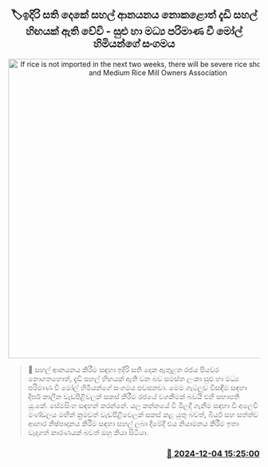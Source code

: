 <p align='center'><b><h2 align='center' title='If rice is not imported in the next two weeks, there will be severe rice shortage - Small and Medium Rice Mill Owners Association'>🏷ඉදිරි සති දෙකේ සහල් ආනයනය නොකළොත් දැඩි සහල් හිඟයක් ඇති වේවි - සුළු හා මධ්‍ය පරිමාණ වී මෝල් හිමියන්ගේ සංගමය</h2></b></p>
<p align='center'><img src='https://helakuru.sgp1.cdn.digitaloceanspaces.com/esana/images/lib/ricenew[1].jpg' width='600' alt='If rice is not imported in the next two weeks, there will be severe rice shortage - Small and Medium Rice Mill Owners Association'></p>

>📝 සහල් ආනයනය කිරීම සඳහා ඉදිරි සති දෙක ඇතුළත රජය පියවර නොගතහොත්, දැඩි සහල් හිඟයක් ඇති වන බව සමස්ත ලංකා සුළු හා මධ්‍ය පරිමාණ වී මෝල් හිමියන්ගේ සංගමය පවසනවා.
මෙම ගැටලුව විසඳීම සඳහා දීර්ඝ කාලීන වැඩපිළිවලක් සකස් කිරීම රජයේ වගකීමක් බවයි එහි සභාපති යූ.කේ. සේමසිංහ සඳහන් කරන්නේ.
යල කන්නයේ වී මිලදී ගැනීම සඳහා වී අලෙවි මණ්ඩලය මඟින් ක්‍රමවත් වැඩපිළිවෙලක් සකස් කළ යුතු බවත්, බියර් සහ සත්ත්ව ආහාර නිෂ්පාදනය කිරීම සඳහා සහල් ලබා දීමේදී එය නියාමනය කිරීම ඉතා වැදගත් කාරණයක් බවත් ඔහු කියා සිටියා.


<h3 align='right'><a href='https://www.helakuru.lk/esana/p/105652/'>📅 2024-12-04 15:25:00</a></h3>
